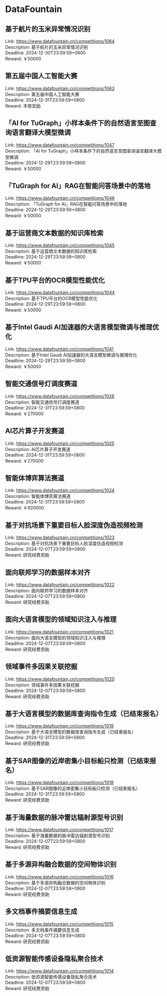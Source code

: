 # DataFountain



## 基于航片的玉米异常情况识别

Link: https://www.datafountain.cn/competitions/1064  
Description: 基于航片的玉米异常情况识别  
Deadline: 2024-12-30T23:59:59+0800  
Reward: ￥50000  


## 第五届中国人工智能大赛

Link: https://www.datafountain.cn/competitions/1063  
Description: 第五届中国人工智能大赛  
Deadline: 2024-12-31T23:59:59+0800  
Reward: 丰厚奖励  


## 「AI for TuGraph」小样本条件下的自然语言至图查询语言翻译大模型微调

Link: https://www.datafountain.cn/competitions/1047  
Description: 「AI for TuGraph」小样本条件下的自然语言至图查询语言翻译大模型微调  
Deadline: 2024-12-29T23:59:59+0800  
Reward: ￥50000  


## 「TuGraph for AI」RAG在智能问答场景中的落地

Link: https://www.datafountain.cn/competitions/1046  
Description: 「TuGraph for AI」RAG在智能问答场景中的落地  
Deadline: 2024-12-29T23:59:59+0800  
Reward: ￥50000  


## 基于运营商文本数据的知识库检索

Link: https://www.datafountain.cn/competitions/1045  
Description: 基于运营商文本数据的知识库检索  
Deadline: 2024-12-29T23:59:59+0800  
Reward: ￥50000  


## 基于TPU平台的OCR模型性能优化

Link: https://www.datafountain.cn/competitions/1044  
Description: 基于TPU平台的OCR模型性能优化  
Deadline: 2024-12-29T23:59:59+0800  
Reward: ￥50000  


## 基于Intel Gaudi AI加速器的大语言模型微调与推理优化

Link: https://www.datafountain.cn/competitions/1041  
Description: 基于Intel Gaudi AI加速器的大语言模型微调与推理优化  
Deadline: 2024-12-29T23:59:59+0800  
Reward: ￥50000  


## 智能交通信号灯调度赛道

Link: https://www.datafountain.cn/competitions/1026  
Description: 智能交通信号灯调度赛道  
Deadline: 2024-12-31T23:59:59+0800  
Reward: ￥270000  


## AI芯片算子开发赛道

Link: https://www.datafountain.cn/competitions/1025  
Description: AI芯片算子开发赛道  
Deadline: 2024-12-31T23:59:59+0800  
Reward: ￥270000  


## 智能体博弈算法赛道

Link: https://www.datafountain.cn/competitions/1024  
Description: 智能体博弈算法赛道  
Deadline: 2024-12-31T23:59:59+0800  
Reward: ￥920000  


## 基于对抗场景下重要目标人脸深度伪造视频检测

Link: https://www.datafountain.cn/competitions/1023  
Description: 基于对抗场景下重要目标人脸深度伪造视频检测  
Deadline: 2024-12-07T23:59:59+0800  
Reward: 研究经费资助  


## 面向联邦学习的数据样本对齐

Link: https://www.datafountain.cn/competitions/1022  
Description: 面向联邦学习的数据样本对齐  
Deadline: 2024-12-07T23:59:59+0800  
Reward: 研究经费资助  


## 面向大语言模型的领域知识注入与推理

Link: https://www.datafountain.cn/competitions/1021  
Description: 面向大语言模型的领域知识注入与推理  
Deadline: 2024-12-07T23:59:59+0800  
Reward: 研究经费资助  


## 领域事件多因果关联挖掘

Link: https://www.datafountain.cn/competitions/1020  
Description: 领域事件多因果关联挖掘  
Deadline: 2024-12-07T23:59:59+0800  
Reward: 研究经费资助  


## 基于大语言模型的数据库查询指令生成（已结束报名）

Link: https://www.datafountain.cn/competitions/1019  
Description: 基于大语言模型的数据库查询指令生成（已结束报名）  
Deadline: 2024-12-31T23:59:59+0800  
Reward: 研究经费资助  


## 基于SAR图像的近岸密集小目标船只检测（已结束报名）

Link: https://www.datafountain.cn/competitions/1018  
Description: 基于SAR图像的近岸密集小目标船只检测（已结束报名）  
Deadline: 2024-12-31T23:59:59+0800  
Reward: 研究经费资助  


## 基于海量数据的脉冲雷达辐射源型号识别

Link: https://www.datafountain.cn/competitions/1017  
Description: 基于海量数据的脉冲雷达辐射源型号识别  
Deadline: 2024-12-07T23:59:59+0800  
Reward: 研究经费资助  


## 基于多源异构融合数据的空间物体识别

Link: https://www.datafountain.cn/competitions/1016  
Description: 基于多源异构融合数据的空间物体识别  
Deadline: 2024-12-07T23:59:59+0800  
Reward: 研究经费资助  


## 多文档事件摘要信息生成

Link: https://www.datafountain.cn/competitions/1015  
Description: 多文档事件摘要信息生成  
Deadline: 2024-12-07T23:59:59+0800  
Reward: 研究经费资助  


## 低资源智能传感设备隐私聚合技术

Link: https://www.datafountain.cn/competitions/1014  
Description: 低资源智能传感设备隐私聚合技术  
Deadline: 2024-12-07T23:59:59+0800  
Reward: 研究经费资助  

